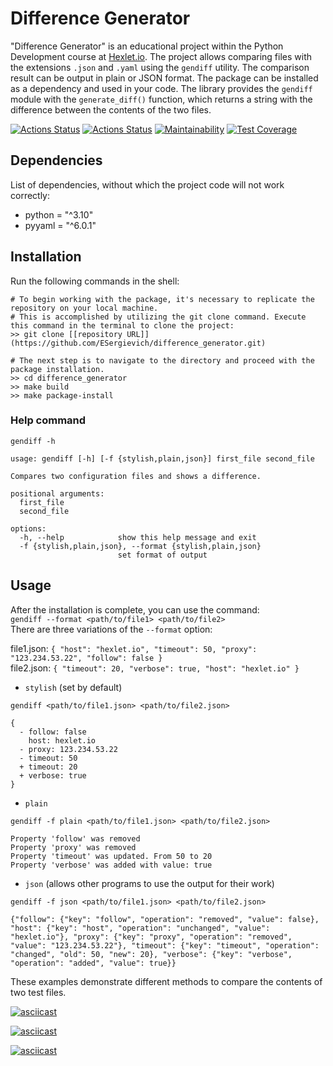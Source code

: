 # Difference Generator

"Difference Generator" is an educational project within the Python Development course
at [Hexlet.io](https://ru.hexlet.io). The project allows comparing files with the extensions `.json` and `.yaml` using
the `gendiff` utility. The comparison result can be output in plain or JSON format. The package can be installed as a
dependency and used in your code. The library provides the `gendiff` module with the `generate_diff()` function, which
returns a string with the difference between the contents of the two files.

[![Actions Status](https://github.com/ESergievich/python-project-50/actions/workflows/hexlet-check.yml/badge.svg)](https://github.com/ESergievich/python-project-50/actions)
[![Actions Status](https://github.com/ESergievich/python-project-50/actions/workflows/pyci.yaml/badge.svg)](https://github.com/ESergievich/python-project-50/actions)
[![Maintainability](https://api.codeclimate.com/v1/badges/2b62cb75ca0b350a0273/maintainability)](https://codeclimate.com/github/ESergievich/python-project-50/maintainability)
[![Test Coverage](https://api.codeclimate.com/v1/badges/2b62cb75ca0b350a0273/test_coverage)](https://codeclimate.com/github/ESergievich/python-project-50/test_coverage)

## Dependencies
List of dependencies, without which the project code will not work correctly:

- python = "^3.10"
- pyyaml = "^6.0.1"

## Installation

Run the following commands in the shell:

```commandline
# To begin working with the package, it's necessary to replicate the repository on your local machine.
# This is accomplished by utilizing the git clone command. Execute this command in the terminal to clone the project:
>> git clone [[repository URL]](https://github.com/ESergievich/difference_generator.git)

# The next step is to navigate to the directory and proceed with the package installation.
>> cd difference_generator
>> make build
>> make package-install
```

### Help command
```
gendiff -h

usage: gendiff [-h] [-f {stylish,plain,json}] first_file second_file

Compares two configuration files and shows a difference.

positional arguments:
  first_file
  second_file

options:
  -h, --help            show this help message and exit
  -f {stylish,plain,json}, --format {stylish,plain,json}
                        set format of output
```

## Usage

After the installation is complete, you can use the command:  
`gendiff --format <path/to/file1> <path/to/file2>`  
There are three variations of the `--format` option:

file1.json:  ``{ "host": "hexlet.io", "timeout": 50, "proxy": "123.234.53.22", "follow": false }``  
file2.json:  ``{ "timeout": 20, "verbose": true, "host": "hexlet.io" }``

- `stylish` (set by default)  

`gendiff <path/to/file1.json> <path/to/file2.json>`   
```
{
  - follow: false
    host: hexlet.io
  - proxy: 123.234.53.22
  - timeout: 50
  + timeout: 20
  + verbose: true
}
```

- `plain`

`gendiff -f plain <path/to/file1.json> <path/to/file2.json>`   
```
Property 'follow' was removed
Property 'proxy' was removed
Property 'timeout' was updated. From 50 to 20
Property 'verbose' was added with value: true
```

- `json` (allows other programs to use the output for their work)

`gendiff -f json <path/to/file1.json> <path/to/file2.json>`  
```
{"follow": {"key": "follow", "operation": "removed", "value": false}, "host": {"key": "host", "operation": "unchanged", "value": "hexlet.io"}, "proxy": {"key": "proxy", "operation": "removed", "value": "123.234.53.22"}, "timeout": {"key": "timeout", "operation": 
"changed", "old": 50, "new": 20}, "verbose": {"key": "verbose", "operation": "added", "value": true}}
```
These examples demonstrate different methods to compare the contents of two test files.

[![asciicast](https://asciinema.org/a/gUqCosNdUZpfiPCEe0XC9cidv.svg)](https://asciinema.org/a/gUqCosNdUZpfiPCEe0XC9cidv)

[![asciicast](https://asciinema.org/a/0aZs2qJM44Ah2YPK79Rl09abx.svg)](https://asciinema.org/a/0aZs2qJM44Ah2YPK79Rl09abx)

[![asciicast](https://asciinema.org/a/stI5skN7E1GL9TMeMaaZu047v.svg)](https://asciinema.org/a/stI5skN7E1GL9TMeMaaZu047v)
